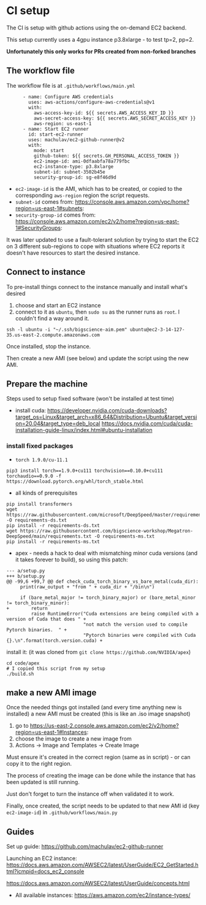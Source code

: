 # CI setup

The CI is setup with github actions using the on-demand EC2 backend.

This setup currently uses a 4gpu instance p3.8xlarge - to test tp=2, pp=2.

**Unfortunately this only works for PRs created from non-forked branches**


## The workflow file

The workflow file is at `.github/workflows/main.yml`


```
      - name: Configure AWS credentials
        uses: aws-actions/configure-aws-credentials@v1
        with:
          aws-access-key-id: ${{ secrets.AWS_ACCESS_KEY_ID }}
          aws-secret-access-key: ${{ secrets.AWS_SECRET_ACCESS_KEY }}
          aws-region: us-east-1
      - name: Start EC2 runner
        id: start-ec2-runner
        uses: machulav/ec2-github-runner@v2
        with:
          mode: start
          github-token: ${{ secrets.GH_PERSONAL_ACCESS_TOKEN }}
          ec2-image-id: ami-0dfaabfa78a779fbc
          ec2-instance-type: p3.8xlarge
          subnet-id: subnet-3502b45e
          security-group-id: sg-e8f46d9d
```

- `ec2-image-id` is the AMI, which has to be created, or copied to the corresponding `aws-region` region the script requests.
- `subnet-id` comes from: https://console.aws.amazon.com/vpc/home?region=us-east-1#subnets:
- `security-group-id` comes from: https://console.aws.amazon.com/ec2/v2/home?region=us-east-1#SecurityGroups:


It was later updated to use a fault-tolerant solution by trying to start the EC2 on 3 different sub-regions to cope with situations where EC2 reports it doesn't have resources to start the desired instance.



## Connect to instance

To pre-install things connect to the instance manually and install what's desired

1. choose and start an EC2 instance
2. connect to it as `ubuntu`, then `sudo su` as the runner runs as `root`. I couldn't find a way around it.
```
ssh -l ubuntu -i "~/.ssh/bigscience-aim.pem" ubuntu@ec2-3-14-127-35.us-east-2.compute.amazonaws.com
```

Once installed, stop the instance.

Then create a new AMI (see below) and update the script using the new AMI.


## Prepare the machine

Steps used to setup fixed software (won't be installed at test time)

- install cuda:
https://developer.nvidia.com/cuda-downloads?target_os=Linux&target_arch=x86_64&Distribution=Ubuntu&target_version=20.04&target_type=deb_local
https://docs.nvidia.com/cuda/cuda-installation-guide-linux/index.html#ubuntu-installation

### install fixed packages

- `torch 1.9.0/cu-11.1`

```
pip3 install torch==1.9.0+cu111 torchvision==0.10.0+cu111 torchaudio==0.9.0 -f https://download.pytorch.org/whl/torch_stable.html
```

- all kinds of prerequisites
```
pip install transformers
wget https://raw.githubusercontent.com/microsoft/DeepSpeed/master/requirements/requirements.txt -O requirements-ds.txt
pip install -r requirements-ds.txt
wget https://raw.githubusercontent.com/bigscience-workshop/Megatron-DeepSpeed/main/requirements.txt -O requirements-ms.txt
pip install -r requirements-ms.txt

```

- apex - needs a hack to deal with mismatching minor cuda versions (and it takes forever to build), so using this patch:

```
--- a/setup.py
+++ b/setup.py
@@ -99,6 +99,7 @@ def check_cuda_torch_binary_vs_bare_metal(cuda_dir):
     print(raw_output + "from " + cuda_dir + "/bin\n")

     if (bare_metal_major != torch_binary_major) or (bare_metal_minor != torch_binary_minor):
+        return
         raise RuntimeError("Cuda extensions are being compiled with a version of Cuda that does " +
                            "not match the version used to compile Pytorch binaries.  " +
                            "Pytorch binaries were compiled with Cuda {}.\n".format(torch.version.cuda) +

```

install it: (it was cloned from `git clone https://github.com/NVIDIA/apex`)

```
cd code/apex
# I copied this script from my setup
./build.sh
```


## make a new AMI image

Once the needed things got installed (and every time anything new is installed) a new AMI must be created (this is like an .iso image snapshot)

1. go to https://us-east-2.console.aws.amazon.com/ec2/v2/home?region=us-east-1#Instances:
2. choose the image to create a new image from
3. Actions -> Image and Templates -> Create Image

Must ensure it's created in the correct region (same as in script) - or can copy it to the right region.

The process of creating the image can be done while the instance that has been updated is still running.

Just don't forget to turn the instance off when validated it to work.

Finally, once created, the script needs to be updated to that new AMI id (key `ec2-image-id`) in `.github/workflows/main.py`


## Guides

Set up guide: https://github.com/machulav/ec2-github-runner

Launching an EC2 instance:
https://docs.aws.amazon.com/AWSEC2/latest/UserGuide/EC2_GetStarted.html?icmpid=docs_ec2_console

https://docs.aws.amazon.com/AWSEC2/latest/UserGuide/concepts.html

- All available instances: https://aws.amazon.com/ec2/instance-types/
